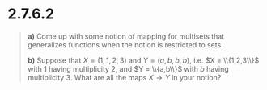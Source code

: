 # 2.7.6.2 

> **a)** Come up with some notion of mapping for multisets that generalizes
> functions when the notion is restricted to sets.
> 
> **b)** Suppose that $X = (1,1,2,3)$ and $Y = (a,b,b,b)$, i.e. $X =
> \\{1,2,3\\}$ with $1$ having multiplicity $2$, and $Y = \\{a,b\\}$ with $b$
> having multiplicity $3$. What are all the maps $X\to Y$ in your notion?
